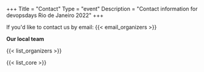 +++
Title = "Contact"
Type = "event"
Description = "Contact information for devopsdays Rio de Janeiro 2022"
+++

If you'd like to contact us by email: {{< email_organizers >}}

**Our local team**

{{< list_organizers >}}


{{< list_core >}}
